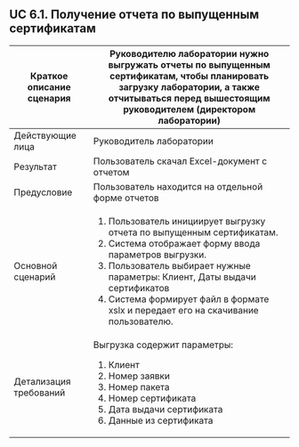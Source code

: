 ## UC 6.1. Получение отчета по выпущенным сертификатам 

|Краткое описание сценария| Руководителю лаборатории нужно выгружать отчеты по выпущенным сертификатам, чтобы планировать загрузку лаборатории, а также отчитываться перед вышестоящим руководителем (директором лаборатории)|
|---|---|
|Действующие лица| Руководитель лаборатории|
|Результат| Пользователь скачал Excel-документ с отчетом|
|Предусловие| Пользователь находится на отдельной форме отчетов|
|Основной сценарий| <ol><li>Пользователь инициирует выгрузку отчета по выпущенным сертификатам.</li><li>Система отображает форму ввода параметров выгрузки.</li><li> Пользователь выбирает нужные параметры: Клиент, Даты выдачи сертификатов </li><li>Система формирует файл в формате xslx и передает его на скачивание пользователю.</li></ol>|
|Детализация требований|Выгрузка содержит параметры:<ol><li> Клиент</li><li>Номер заявки</li><li>Номер пакета</li><li>Номер сертификата</li><li>Дата выдачи сертификата</li><li>Данные из сертификата</li></ol>|